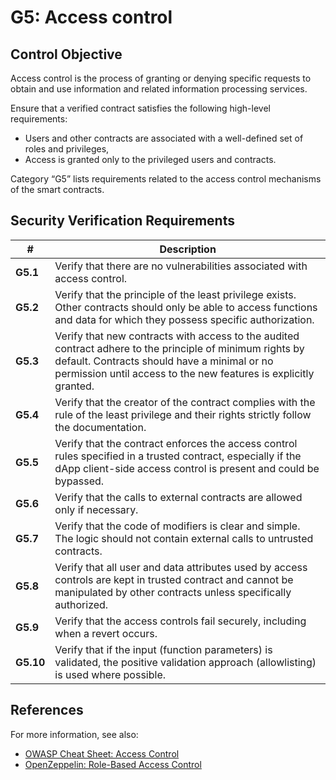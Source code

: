 # G5: Access control

## Control Objective

Access control is the process of granting or denying specific requests to obtain and use information and related information processing services.

Ensure that a verified contract satisfies the following high-level requirements:
* Users and other contracts are associated with a well-defined set of roles and privileges,
* Access is granted only to the privileged users and contracts.

Category “G5” lists requirements related to the access control mechanisms of the smart contracts.

## Security Verification Requirements

| # | Description |
| --- | --- |
| **G5.1** | Verify that there are no vulnerabilities associated with access control. | 
| **G5.2** | Verify that the principle of the least privilege exists. Other contracts should only be able to access functions and data for which they possess specific authorization. | 
| **G5.3** | Verify that new contracts with access to the audited contract adhere to the principle of minimum rights by default. Contracts should have a minimal or no permission until access to the new features is explicitly granted. | 
| **G5.4** | Verify that the creator of the contract complies with the rule of the least privilege and their rights strictly follow the documentation. |
| **G5.5** | Verify that the contract enforces the access control rules specified in a trusted contract, especially if the dApp client-side access control is present and could be bypassed. | 
| **G5.6** | Verify that the calls to external contracts are allowed only if necessary. | 
| **G5.7** | Verify that the code of modifiers is clear and simple. The logic should not contain external calls to untrusted contracts. | 
| **G5.8** | Verify that all user and data attributes used by access controls are kept in trusted contract and cannot be manipulated by other contracts unless specifically authorized. | 
| **G5.9** | Verify that the access controls fail securely, including when a revert occurs. | 
| **G5.10** | Verify that if the input (function parameters) is validated, the positive validation approach (allowlisting) is used where possible. | 

## References

For more information, see also:

* [OWASP Cheat Sheet: Access Control](https://github.com/OWASP/CheatSheetSeries/blob/master/cheatsheets/Access_Control_Cheat_Sheet.md)
* [OpenZeppelin: Role-Based Access Control](https://github.com/OpenZeppelin/openzeppelin-solidity/blob/852e11c2dbb19a4000decacf1840f5e4c29c5543/docs/access-control.md#role-based-access-control)
